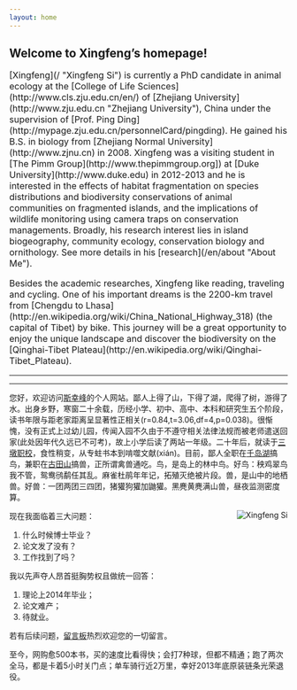 ```yaml
---
layout: home
---
```



## Welcome to Xingfeng’s homepage! 

<p style="font-size: medium;">[Xingfeng](/ "Xingfeng Si") is currently a PhD candidate in animal ecology at the [College of Life Sciences](http://www.cls.zju.edu.cn/en/) of [Zhejiang University](http://www.zju.edu.cn "Zhejiang University"), China under the supervision of [Prof. Ping Ding](http://mypage.zju.edu.cn/personnelCard/pingding). He gained his B.S. in biology from [Zhejiang Normal University](http://www.zjnu.cn) in 2008. Xingfeng was a visiting student in [The Pimm Group](http://www.thepimmgroup.org]) at [Duke University](http://www.duke.edu) in 2012-2013 and he is interested in the effects of habitat fragmentation on species distributions and biodiversity conservations of animal communities on fragmented islands, and the implications of wildlife monitoring using camera traps on conservation managements. Broadly, his research interest lies in island biogeography, community ecology, conservation biology and ornithology. See more details in his [research](/en/about "About Me").</p>

<p style="font-size: medium;">Besides the academic researches, Xingfeng like reading, traveling and cycling. One of his important dreams is the 2200-km travel from [Chengdu to Lhasa](http://en.wikipedia.org/wiki/China_National_Highway_318) (the capital of Tibet) by bike. This journey will be a great opportunity to enjoy the unique landscape and discover the biodiversity on the [Qinghai-Tibet Plateau](http://en.wikipedia.org/wiki/Qinghai-Tibet_Plateau).</p>


---

---

您好，欢迎访问[斯幸峰](/ "Xingfeng Si")的个人网站。鄙人上得了山，下得了湖，爬得了树，游得了水。出身乡野，寒窗二十余载，历经小学、初中、高中、本科和研究生五个阶段，读书年限与距老家距离呈显著性正相关(r=0.84,t=3.06,df=4,p=0.038)。很惭愧，没有正式上过幼儿园，传闻入园不久由于不遵守相关法律法规而被老师遣送回家(此处因年代久远已不可考)，故上小学后读了两站一年级。二十年后，就读于[三墩职校](http://www.zju.edu.cn)，食性稍变，从专蛀书本到啃噬文献(xián)。目前，鄙人全职在[千岛湖](/cn/pages/thousand-island-lake/)搞鸟，兼职在[古田山](/cn/pages/gutianshan-reserve/)搞兽，正所谓禽兽通吃。鸟，是岛上的林中鸟。好鸟：秧鸡翠鸟我不管，鸳鸯鸻鹬任其乱。麻雀杜鹃年年记，拓殖灭绝被片段。兽，是山中的地栖兽。好兽：一团两团三四团，猪獾狗獾加鼬獾。黑麂黄麂满山兽，昼夜监测密度算。

<p><img src="http://sixf.org/files/images/avatar.jpg" title="Xingfeng Si" align="right" /></p>

现在我面临着三大问题：

1. 什么时候博士毕业？
2. 论文发了没有？
3. 工作找到了吗？

我以先声夺人昂首挺胸势权且做统一回答：

1. 理论上2014年毕业；
2. 论文难产；
3. 待就业。

若有后续问题，[留言板](/cn/guestbook)热烈欢迎您的一切留言。

至今，网购愈500本书，买的速度比看得快；会打7种球，但都不精通；跑了两次全马，都是卡着5小时关门点；单车骑行近2万里，幸好2013年底原装链条光荣退役。
